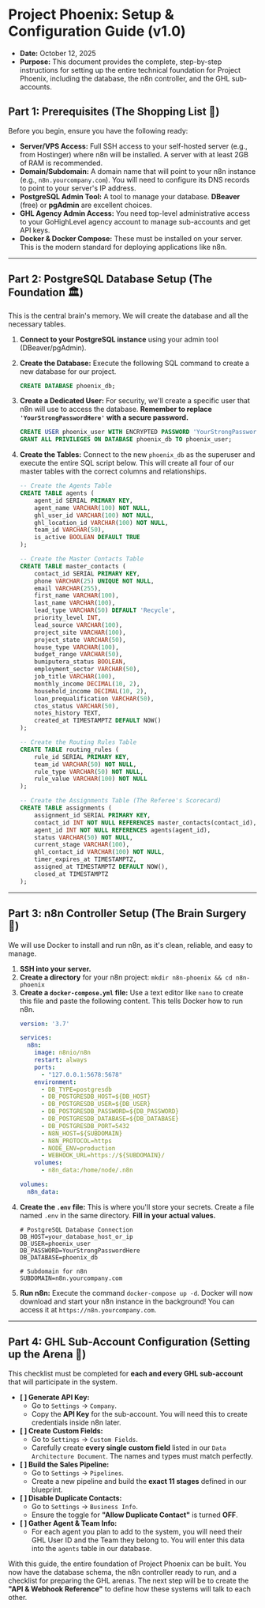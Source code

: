 # Project Phoenix: Setup & Configuration Guide (v1.0)
* **Date:** October 12, 2025
* **Purpose:** This document provides the complete, step-by-step instructions for setting up the entire technical foundation for Project Phoenix, including the database, the n8n controller, and the GHL sub-accounts.

## Part 1: Prerequisites (The Shopping List 🛒)

Before you begin, ensure you have the following ready:

* **Server/VPS Access:** Full SSH access to your self-hosted server (e.g., from Hostinger) where n8n will be installed. A server with at least 2GB of RAM is recommended.
* **Domain/Subdomain:** A domain name that will point to your n8n instance (e.g., `n8n.yourcompany.com`). You will need to configure its DNS records to point to your server's IP address.
* **PostgreSQL Admin Tool:** A tool to manage your database. **DBeaver** (free) or **pgAdmin** are excellent choices.
* **GHL Agency Admin Access:** You need top-level administrative access to your GoHighLevel agency account to manage sub-accounts and get API keys.
* **Docker & Docker Compose:** These must be installed on your server. This is the modern standard for deploying applications like n8n.

---
## Part 2: PostgreSQL Database Setup (The Foundation 🏛️)

This is the central brain's memory. We will create the database and all the necessary tables.

1.  **Connect to your PostgreSQL instance** using your admin tool (DBeaver/pgAdmin).
2.  **Create the Database:** Execute the following SQL command to create a new database for our project.
    ```sql
    CREATE DATABASE phoenix_db;
    ```
3.  **Create a Dedicated User:** For security, we'll create a specific user that n8n will use to access the database. **Remember to replace `'YourStrongPasswordHere'` with a secure password.**
    ```sql
    CREATE USER phoenix_user WITH ENCRYPTED PASSWORD 'YourStrongPasswordHere';
    GRANT ALL PRIVILEGES ON DATABASE phoenix_db TO phoenix_user;
    ```
4.  **Create the Tables:** Connect to the new `phoenix_db` as the superuser and execute the entire SQL script below. This will create all four of our master tables with the correct columns and relationships.

    ```sql
    -- Create the Agents Table
    CREATE TABLE agents (
        agent_id SERIAL PRIMARY KEY,
        agent_name VARCHAR(100) NOT NULL,
        ghl_user_id VARCHAR(100) NOT NULL,
        ghl_location_id VARCHAR(100) NOT NULL,
        team_id VARCHAR(50),
        is_active BOOLEAN DEFAULT TRUE
    );

    -- Create the Master Contacts Table
    CREATE TABLE master_contacts (
        contact_id SERIAL PRIMARY KEY,
        phone VARCHAR(25) UNIQUE NOT NULL,
        email VARCHAR(255),
        first_name VARCHAR(100),
        last_name VARCHAR(100),
        lead_type VARCHAR(50) DEFAULT 'Recycle',
        priority_level INT,
        lead_source VARCHAR(100),
        project_site VARCHAR(100),
        project_state VARCHAR(50),
        house_type VARCHAR(100),
        budget_range VARCHAR(50),
        bumiputera_status BOOLEAN,
        employment_sector VARCHAR(50),
        job_title VARCHAR(100),
        monthly_income DECIMAL(10, 2),
        household_income DECIMAL(10, 2),
        loan_prequalification VARCHAR(50),
        ctos_status VARCHAR(50),
        notes_history TEXT,
        created_at TIMESTAMPTZ DEFAULT NOW()
    );

    -- Create the Routing Rules Table
    CREATE TABLE routing_rules (
        rule_id SERIAL PRIMARY KEY,
        team_id VARCHAR(50) NOT NULL,
        rule_type VARCHAR(50) NOT NULL,
        rule_value VARCHAR(100) NOT NULL
    );

    -- Create the Assignments Table (The Referee's Scorecard)
    CREATE TABLE assignments (
        assignment_id SERIAL PRIMARY KEY,
        contact_id INT NOT NULL REFERENCES master_contacts(contact_id),
        agent_id INT NOT NULL REFERENCES agents(agent_id),
        status VARCHAR(50) NOT NULL,
        current_stage VARCHAR(100),
        ghl_contact_id VARCHAR(100) NOT NULL,
        timer_expires_at TIMESTAMPTZ,
        assigned_at TIMESTAMPTZ DEFAULT NOW(),
        closed_at TIMESTAMPTZ
    );
    ```

---
## Part 3: n8n Controller Setup (The Brain Surgery 🧠)

We will use Docker to install and run n8n, as it's clean, reliable, and easy to manage.

1.  **SSH into your server.**
2.  **Create a directory** for your n8n project: `mkdir n8n-phoenix && cd n8n-phoenix`
3.  **Create a `docker-compose.yml` file:** Use a text editor like `nano` to create this file and paste the following content. This tells Docker how to run n8n.
    ```yaml
    version: '3.7'

    services:
      n8n:
        image: n8nio/n8n
        restart: always
        ports:
          - "127.0.0.1:5678:5678"
        environment:
          - DB_TYPE=postgresdb
          - DB_POSTGRESDB_HOST=${DB_HOST}
          - DB_POSTGRESDB_USER=${DB_USER}
          - DB_POSTGRESDB_PASSWORD=${DB_PASSWORD}
          - DB_POSTGRESDB_DATABASE=${DB_DATABASE}
          - DB_POSTGRESDB_PORT=5432
          - N8N_HOST=${SUBDOMAIN}
          - N8N_PROTOCOL=https
          - NODE_ENV=production
          - WEBHOOK_URL=https://${SUBDOMAIN}/
        volumes:
          - n8n_data:/home/node/.n8n

    volumes:
      n8n_data:
    ```
4.  **Create the `.env` file:** This is where you'll store your secrets. Create a file named `.env` in the same directory. **Fill in your actual values.**
    ```env
    # PostgreSQL Database Connection
    DB_HOST=your_database_host_or_ip
    DB_USER=phoenix_user
    DB_PASSWORD=YourStrongPasswordHere
    DB_DATABASE=phoenix_db

    # Subdomain for n8n
    SUBDOMAIN=n8n.yourcompany.com
    ```
5.  **Run n8n:** Execute the command `docker-compose up -d`. Docker will now download and start your n8n instance in the background! You can access it at `https://n8n.yourcompany.com`.

---
## Part 4: GHL Sub-Account Configuration (Setting up the Arena 🥊)

This checklist must be completed for **each and every GHL sub-account** that will participate in the system.

* **[ ] Generate API Key:**
    * Go to `Settings` -> `Company`.
    * Copy the **API Key** for the sub-account. You will need this to create credentials inside n8n later.
* **[ ] Create Custom Fields:**
    * Go to `Settings` -> `Custom Fields`.
    * Carefully create **every single custom field** listed in our `Data Architecture Document`. The names and types must match perfectly.
* **[ ] Build the Sales Pipeline:**
    * Go to `Settings` -> `Pipelines`.
    * Create a new pipeline and build the **exact 11 stages** defined in our blueprint.
* **[ ] Disable Duplicate Contacts:**
    * Go to `Settings` -> `Business Info`.
    * Ensure the toggle for **"Allow Duplicate Contact"** is turned **OFF**.
* **[ ] Gather Agent & Team Info:**
    * For each agent you plan to add to the system, you will need their GHL User ID and the Team they belong to. You will enter this data into the `agents` table in our database.

With this guide, the entire foundation of Project Phoenix can be built. You now have the database schema, the n8n controller ready to run, and a checklist for preparing the GHL arenas. The next step will be to create the **"API & Webhook Reference"** to define how these systems will talk to each other.

